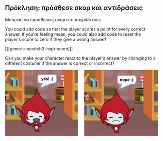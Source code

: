## Πρόκληση: πρόσθεσε σκορ και αντιδράσεις

Μπορείς να προσθέσεις σκορ στο παιχνίδι σου;

You could add code so that the player scores a point for every correct answer. If you're feeling mean, you could also add code to reset the player's score to zero if they give a wrong answer!

[[[generic-scratch3-high-score]]]

Can you make your character react to the player's answer by changing to a different costume if the answer is correct or incorrect?

![screenshot](images/brain-costume.png)